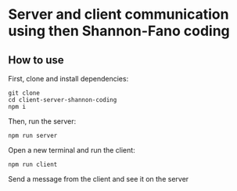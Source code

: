 # Server and client communication using then Shannon-Fano coding

## How to use
First, clone and install dependencies:
```
git clone 
cd client-server-shannon-coding
npm i
```
Then, run the server:
```
npm run server
```
Open a new terminal and run the client:
```
npm run client
```
Send a message from the client and see it on the server
